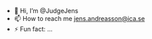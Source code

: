 - 👋 Hi, I’m @JudgeJens
- 📫 How to reach me jens.andreasson@ica.se
- ⚡ Fun fact: ...

<!---
JudgeJens/JudgeJens is a ✨ special ✨ repository because its `README.md` (this file) appears on your GitHub profile.
You can click the Preview link to take a look at your changes.
--->
